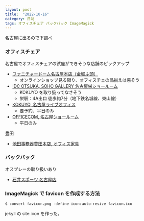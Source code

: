 ```yaml
---
layout: post
title:  "2022-10-16"
category: 日誌
tags: オフィスチェア バックパック ImageMagick
---
```


名古屋に出るので下調べ

### オフィスチェア

名古屋でオフィスチェアの試座ができそうな店舗のピックアップ

* [ファニチャードーム名古屋本店（金城ふ頭）](https://www.furnituredome.jp/shop_info/nagoya/)
  * オンラインショップ見る限り、オフィスチェの品揃えは悪そう
* [IDC OTSUKA, SOHO GALLERY 名古屋栄ショールーム](https://www.idc-otsuka.jp/event/event-2050)
  * KOKUYO を取り扱ってなさそう
  * 栄駅：4A出口 徒歩約7分（地下鉄名城線、東山線）
* [KOKUYO, 名古屋ライブオフィス](https://www.kokuyo-furniture.co.jp/products/office/ing/experience)
  * 要予約、平日のみ
* [OFFICECOM, 名古屋ショールーム](https://www.officecom.co.jp/showroom/nagoya.html)
  * 平日のみ

豊田

* [池田事務器豊田本店, オフィス家具](https://www.ikj.co.jp/pages/139/)

### バックパック

オスプレーの取り扱いあり

* [石井スポーツ 名古屋店](https://www.ici-sports.com/shop/ibsnagoya/)


### ImageMagick で favicon を作成する方法

```
$ convert favicon.png -define icon:auto-resize favicon.ico
```

jekyll の site.icon を作った。
